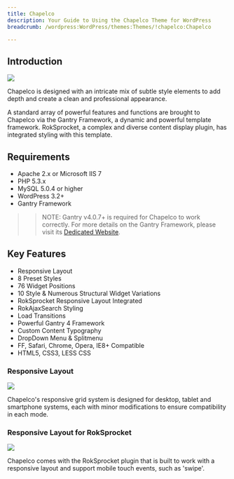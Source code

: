 ```yaml
---
title: Chapelco
description: Your Guide to Using the Chapelco Theme for WordPress
breadcrumb: /wordpress:WordPress/themes:Themes/!chapelco:Chapelco

---
```


Introduction
-----

![][template]

Chapelco is designed with an intricate mix of subtle style elements to add depth and create a clean and professional appearance.

A standard array of powerful features and functions are brought to Chapelco via the Gantry Framework, a dynamic and powerful template framework. RokSprocket, a complex and diverse content display plugin, has integrated styling with this template.

Requirements
-----
* Apache 2.x or Microsoft IIS 7
* PHP 5.3.x
* MySQL 5.0.4 or higher
* WordPress 3.2+
* Gantry Framework

>> NOTE: Gantry v4.0.7+ is required for Chapelco to work correctly. For more details on the Gantry Framework, please visit its [Dedicated Website][gantry].

Key Features
-----
* Responsive Layout
* 8 Preset Styles
* 76 Widget Positions
* 10 Style & Numerous Structural Widget Variations
* RokSprocket Responsive Layout Integrated
* RokAjaxSearch Styling
* Load Transitions
* Powerful Gantry 4 Framework
* Custom Content Typography
* DropDown Menu & Splitmenu
* FF, Safari, Chrome, Opera, IE8+ Compatible
* HTML5, CSS3, LESS CSS

### Responsive Layout

![][responsive]

Chapelco's responsive grid system is designed for desktop, tablet and smartphone systems, each with minor modifications to ensure compatibility in each mode.

### Responsive Layout for RokSprocket

![][sprocket]

Chapelco comes with the RokSprocket plugin that is built to work with a responsive layout and support mobile touch events, such as 'swipe'.

[gantry]: http://www.gantry-framework.org/
[gantry_install]: ../../start/gantry.md
[download]: http://www.rockettheme.com/wordpress-downloads/club/3516-Chapelco
[template]: assets/chapelco2.jpeg
[responsive]: assets/responsive.jpg
[sprocket]: assets/roksprocket.jpg
[dropdown]: assets/dropdown.jpg